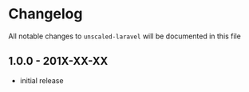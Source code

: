 # Changelog

All notable changes to `unscaled-laravel` will be documented in this file

## 1.0.0 - 201X-XX-XX

- initial release
